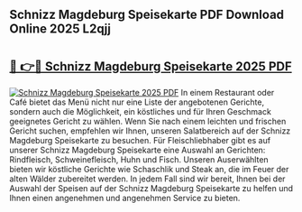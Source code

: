 ## Schnizz Magdeburg Speisekarte PDF Download Online 2025 L2qjj

# <h2><a href="http://gc70ll.nevu.top/?p=Schnizz+Magdeburg+Speisekarte">🔗 👉🔴 Schnizz Magdeburg Speisekarte 2025 PDF</a></h2>

[![Schnizz Magdeburg Speisekarte 2025 PDF](https://i.imgur.com/dBaPXMq.png)](http://gc70ll.nevu.top/?p=Schnizz+Magdeburg+Speisekarte)
In einem Restaurant oder Café bietet das Menü nicht nur eine Liste der angebotenen Gerichte, sondern auch die Möglichkeit, ein köstliches und für Ihren Geschmack geeignetes Gericht zu wählen. Wenn Sie nach einem leichten und frischen Gericht suchen, empfehlen wir Ihnen, unseren Salatbereich auf der Schnizz Magdeburg Speisekarte zu besuchen. Für Fleischliebhaber gibt es auf unserer Schnizz Magdeburg Speisekarte eine Auswahl an Gerichten: Rindfleisch, Schweinefleisch, Huhn und Fisch. Unseren Auserwählten bieten wir köstliche Gerichte wie Schaschlik und Steak an, die im Feuer der alten Wälder zubereitet werden. In jedem Fall sind wir bereit, Ihnen bei der Auswahl der Speisen auf der Schnizz Magdeburg Speisekarte zu helfen und Ihnen einen angenehmen und angenehmen Service zu bieten.

